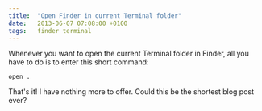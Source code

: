 ```yaml
---
title:  "Open Finder in current Terminal folder"
date: 	2013-06-07 07:08:00 +0100
tags: 	finder terminal
---
```



Whenever you want to open the current Terminal folder in Finder, all you have to
do is to enter this short command:

`open .`

That's it! I have nothing more to offer. Could this be the shortest blog post ever?